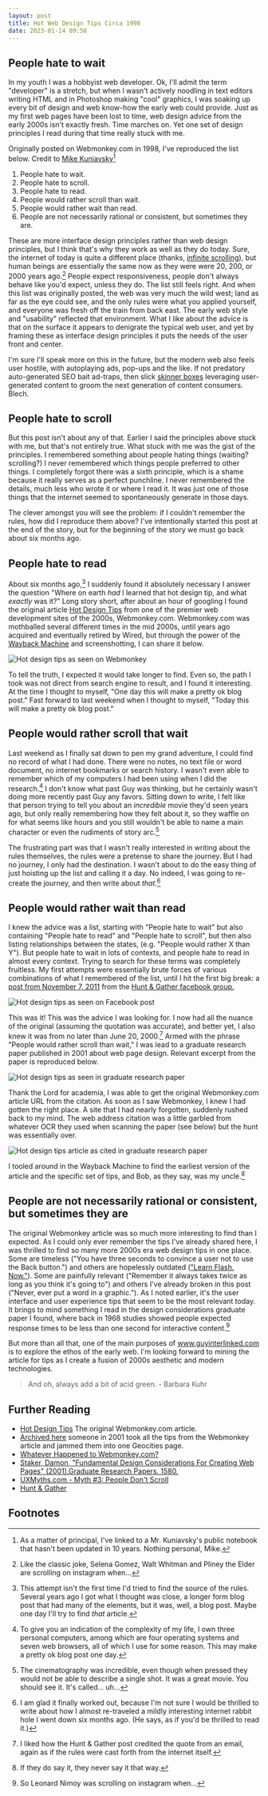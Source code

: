 ```yaml
---
layout: post
title: Hot Web Design Tips Circa 1998
date: 2023-01-14 09:58
---
```


## People hate to wait

In my youth I was a hobbyist web developer. Ok, I'll admit the term "developer" is a stretch, but when I wasn't actively noodling in text editors writing HTML and in Photoshop making "cool" graphics, I was soaking up every bit of design and web know-how the early web could provide. Just as my first web pages have been lost to time, web design advice from the early 2000s isn't exactly fresh. Time marches on. Yet one set of design principles I read during that time really stuck with me.

<!-- more -->

Originally posted on Webmonkey.com in 1998, I've reproduced the list below. Credit to [Mike Kuniavsky](http://www.orangecone.com/)[^1]

1. People hate to wait.
2. People hate to scroll.
3. People hate to read.
4. People would rather scroll than wait.
5. People would rather wait than read.
6. People are not necessarily rational or consistent, but sometimes they are.

These are more interface design principles rather than web design principles, but I think that's why they work as well as they do today. Sure, the internet of today is quite a different place (thanks, [infinite scrolling](https://freedom.to/blog/infinite-scroll/)), but human beings are essentially the same now as they were were 20, 200, or 2000 years ago.[^2] People expect responsiveness, people don't always behave like you'd expect, unless they do. The list still feels right. And when this list was originally posted, the web was very much the wild west; land as far as the eye could see, and the only rules were what you applied yourself, and everyone was fresh off the train from back east. The early web style and "usability" reflected that environment. What I like about the advice is that on the surface it appears to denigrate the typical web user, and yet by framing these as interface design principles it puts the needs of the user front and center.

I'm sure I'll speak more on this in the future, but the modern web also feels user hostile, with autoplaying ads, pop-ups and the like. If not predatory auto-generated SEO bait ad-traps, then slick [skinner boxes](https://www.verywellmind.com/what-is-a-skinner-box-2795875) leveraging user-generated content to groom the next generation of content consumers. Blech.

## People hate to scroll

But this post isn't about any of that. Earlier I said the principles above stuck with me, but that's not entirely true. What stuck with me was the gist of the principles. I remembered something about people hating things (waiting? scrolling?) I never remembered which things people preferred to other things. I completely forgot there was a sixth principle, which is a shame because it really serves as a perfect punchline. I never remembered the details, much less who wrote it or where I read it. It was just one of those things that the internet seemed to spontaneously generate in those days. <!-- Apocalypse world generate badness spew forth -->

The clever amongst you will see the problem: if I couldn't remember the rules, how did I reproduce them above? I've intentionally started this post at the end of the story, but for the beginning of the story we must go back about six months ago.

## People hate to read

About six months ago,[^3] I suddenly found it absolutely necessary I answer the question "Where on earth *had* I learned that hot design tip, and what *exactly* was it?" Long story short, after about an hour of googling I found the original article [Hot Design Tips](https://web.archive.org/web/20000302134538/http://hotwired.lycos.com/webmonkey/98/34/index1a_page13.html?tw=design) from one of the premier web development sites of the 2000s, Webmonkey.com. Webmonkey.com was mothballed several different times in the mid 2000s, until years ago acquired and eventually retired by Wired, but through the power of the [Wayback Machine](http://web.archive.org/) and screenshotting, I can share it below.

![Hot design tips as seen on Webmonkey](/assets/images/uploads/hot-design-tips.png)

To tell the truth, I expected it would take longer to find. Even so, the path I took was not direct from search engine to result, and I found it interesting. At the time I thought to myself, "One day this will make a pretty ok blog post." Fast forward to last weekend when I thought to myself, "Today this will make a pretty ok blog post."

## People would rather scroll that wait

Last weekend as I finally sat down to pen my grand adventure, I could find no record of what I had done. There were no notes, no text file or word document, no internet bookmarks or search history. I wasn't even able to remember which of my computers I had been using when I did the research.[^4] I don't know what past Guy was thinking, but he certainly wasn't doing more recently past Guy any favors. Sitting down to write, I felt like that person trying to tell you about an *incredible* movie they'd seen years ago, but only really remembering how they felt about it, so they waffle on for what seems like hours and you still wouldn't be able to name a main character or even the rudiments of story arc.[^5]

The frustrating part was that I wasn't really interested in writing about the rules themselves, the rules were a pretense to share the journey. But I had no journey, I only had the destination. I wasn't about to do the easy thing of just hoisting up the list and calling it a day. No indeed, I was going to re-create the journey, and then write about *that.*[^6]

## People would rather wait than read

I knew the advice was a list, starting with "People hate to wait" but also containing "People hate to read" and "People hate to scroll", but then also listing relationships between the states, (e.g. "People would rather X than Y"). But people hate to wait in lots of contexts, and people hate to read in almost every context. Trying to search for these terms was completely fruitless. My first attempts were essentially brute forces of various combinations of what I remembered of the list, until I hit the first big break: a [post from November 7, 2011](https://www.facebook.com/permalink.php?story_fbid=pfbid0282Ki4DrnnTVZvjRUvMxxwHQH2kMdeGvn6geijVUWAR1qi4rXDm7t7cm2MRmAUuYyl&id=15900320738&__cft__[0]=AZXB-zNZt34Y8bSY02xGFeJwpxbmVURqsXmah6FiGDyqhEA3VTBINQXST0fIcv0P8F7n560g5zDK5KNUfWVwsJA8hXALSll3OFTDesutufbnFBQMK77WzASYJT95aBbb-JV8mKL6bDJDY4P_YzC5BRV0rB7OgKgAPpWAZIcP-bJebb_X3onM0p3OuTSMvGtBAxgK57HoInpztpiLB1zFGX5a&__tn__=%2CO%2CP-R) from the [Hunt & Gather facebook group.](https://www.facebook.com/people/Hunt-Gather/100057584622603/?hc_ref=ARS3iXlrdkhCd1jbDL5EO43RMfNIrOlouqt0pSmIQh_sS15Z9gqIjxGspKvF4MZu4es&fref=nf&__xts__[0]=68.ARBOcReX8Jy_IpJAh_86Btgp9_fFz-MqrJsMicLtqAx31UyRTMr6A56yJEsYDDVqwOERGtArAPEoWEY37MTyK2Gf1t5z_wC30Wq2saYKhQ0CZuOOXn6czXzNMEsHMZlsJXWN1Uchyfb7-UhdsJ-lRtTIdhy2r5uSl1JHqSSO7fMNoFfLPsqVETYzzKSYdbMxo-0Spr5DVkk304R6BKDZKd1_-dBLGfyPt7Gra0tobdACxKjHxWUFplfaK6KT8XUXVI7hUWYryUQJPlooe74-AKpe7EN9TDl1nwrehAot5mLlSlo)

![Hot design tips as seen on Facebook post](/assets/images/uploads/hot-design-tips-hgfb.png)

This was it! This was the advice I was looking for. I now had all the nuance of the original (assuming the quotation was accurate), and better yet, I also knew it was from no later than June 20, 2000.[^7] Armed with the phrase "People would rather scroll than wait," I was lead to a graduate research paper published in 2001 about web page design. Relevant excerpt from the paper is reproduced below.

![Hot design tips as seen in graduate research paper](/assets/images/uploads/hot-design-tips-sdgrp.png)

Thank the Lord for academia, I was able to get the original Webmonkey.com article URL from the citation. As soon as I saw Webmonkey, I knew I had gotten the right place. A site that I had nearly forgotten, suddenly rushed back to my mind. The web address citation was a little garbled from whatever OCR they used when scanning the paper (see below) but the hunt was essentially over.

![Hot design tips article as cited in graduate research paper](/assets/images/uploads/hot-design-tips-citation.png)

I tooled around in the Wayback Machine to find the earliest version of the article and the specific set of tips, and Bob, as they say, was my uncle.[^8]

## People are not necessarily rational or consistent, but sometimes they are

The original Webmonkey article was so much more interesting to find than I expected. As I could only ever remember the tips I've already shared here, I was thrilled to find so many more 2000s era web design tips in one place. Some are timeless ("You have three seconds to convince a user not to use the Back button.") and others are hopelessly outdated (["Learn Flash. Now."](https://www.adobe.com/products/flashplayer/end-of-life.html)). Some are painfully relevant ("Remember it always takes twice as long as you think it's going to") and others I've already broken in this post ("Never, ever put a word in a graphic."). As I noted earlier, it's the user interface and user experience tips that seem to be the most relevant today. It brings to mind something I read in the design considerations graduate paper I found, where back in 1968 studies showed people expected response times to be less than one second for interactive content.[^9]

But more than all that, one of the main purposes of www.guyinterlinked.com is to explore the ethos of the early web. I'm looking forward to mining the article for tips as I create a fusion of 2000s aesthetic and modern technologies.

> And oh, always add a bit of acid green. - Barbara Kuhr

## Further Reading

- [Hot Design Tips](https://web.archive.org/web/20000301092059/http://hotwired.lycos.com/webmonkey/98/34/index1a.html?tw=design) The original Webmonkey.com article.
- [Archived here](http://www.oocities.org/web_designers2001/tips.html) someone in 2001 took all the tips from the Webmonkey article and jammed them into one Geocities page.
- [Whatever Happened to Webmonkey.com?](https://luxagraf.net/src/whatever-happened-webmonkey)
- [Staker, Damon, "Fundamental Design Considerations For Creating Web Pages" (2001).Graduate Research Papers. 1580.](https://scholarworks.uni.edu/grp/1580)
- [UXMyths.com - Myth #3: People Don't Scroll](https://uxmyths.com/post/654047943/myth-people-dont-scroll)
- [Hunt & Gather](http://www.huntandgather.com)

## Footnotes

[^1]: As a matter of principal, I've linked to a Mr. Kuniavsky's public notebook that hasn't been updated in 10 years. Nothing personal, Mike.

[^2]: Like the classic joke, Selena Gomez, Walt Whitman and Pliney the Elder are scrolling on instagram when...

[^3]: This attempt isn't the first time I'd tried to find the source of the rules. Several years ago I got what I thought was close, a longer form blog post that had many of the elements, but it was, well, a blog post. Maybe one day I'll try to find *that* article.

[^4]: To give you an indication of the complexity of my life, I own three personal computers, among which are four operating systems and seven web browsers, all of which I use for some reason. This may make a pretty ok blog post one day.

[^5]: The cinematography was incredible, even though when pressed they would not be able to describe a single shot. It was a great movie. You should see it. It's called... uh...

[^6]: I am glad it finally worked out, because I'm not sure I would be thrilled to write about how I almost re-traveled a mildly interesting internet rabbit hole I went down six months ago. (He says, as if you'd be thrilled to read it.)

[^7]: I liked how the Hunt & Gather post credited the quote from an email, again as if the rules were cast forth from the internet itself.

[^8]: If they do say it, they never say it that way.

[^9]: So Leonard Nimoy was scrolling on instagram when...
